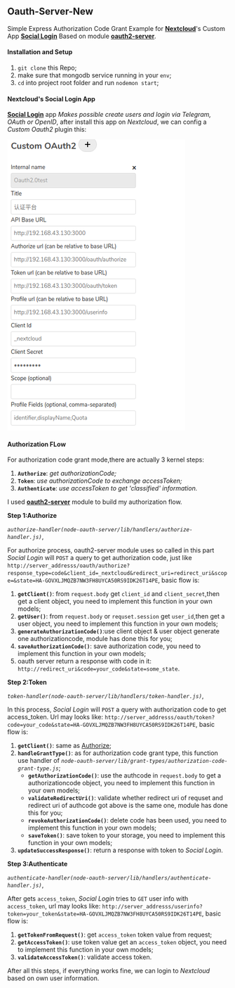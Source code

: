 ## Oauth-Server-New
Simple Express Authorization Code Grant Example for **[Nextcloud](https://nextcloud.com/)**'s Custom App **[Social Login](https://github.com/zorn-v/nextcloud-social-login)** Based on module **[oauth2-server](https://npmjs.org/package/oauth2-server
)**.
#### Installation and Setup
1. `git clone` this Repo;
2. make sure that mongodb service running in your `env`;
3. `cd` into project root folder and run `nodemon start`;

#### Nextcloud's Social Login App
**[Social Login](https://github.com/zorn-v/nextcloud-social-login)** app *Makes possible create users and login via Telegram, OAuth or OpenID*, after install this app on *Nextcloud*, we can config a *Custom Oauth2* plugin this:

![Image text](https://github.com/chendamon/oauth-server-new/blob/master/md-img/custom_oauth2_plugin.png)

#### Authorization FLow
For authorization code grant mode,there are actually 3 kernel steps:
1. **`Authorize`**: *get authorizationCode;*
2. **`Token`**: *use authorizationCode to exchange accessToken;*
3. **`Authenticate`**: *use accessToken to get 'classified' information.*

I used **[oauth2-server](https://npmjs.org/package/oauth2-server
)** module to build my authorization flow.

<a id='Authorize'></a>
**Step 1:Authorize**

*`authorize-handler(node-oauth-server/lib/handlers/authorize-handler.js)`*,

For authorize process, oauth2-server module uses so called  in this part *Social Login* will `POST` a query to get authorization code, just like `http://server_addresss/oauth/authorize?response_type=code&client_id=_nextcloud&redirect_uri=redirect_uri&scope=&state=HA-GOVXLJMQZB7NW3FH8UYCA50RS9IDK26T14PE`, basic flow is:
1. **`getClient()`**: from `request.body` get `client_id` and `client_secret`,then get a client object, you need to implement this function in your own models;
2. **`getUser()`**: from `request.body` or `requset.session` get `user_id`,then get a user object, you need to implement this function in your own models;
3. **`generateAuthorizationCode()`**:use client object & user object generate one authorizationcode, module has done this for you;
4. **`saveAuthorizationCode()`**: save authorization code, you need to implement this function in your own models;
5. oauth server return a response with code in it: `http://redirect_uri&code=your_code&state=some_state`.

**Step 2:Token**

*`token-handler(node-oauth-server/lib/handlers/token-handler.js)`*,

In this process, *Social Login* will `POST` a query with authorization code to get access_token. Url may looks like: `http://server_addresss/oauth/token?code=your_code&state=HA-GOVXLJMQZB7NW3FH8UYCA50RS9IDK26T14PE`, basic flow is:
1.  **`getClient()`**: same as [Authorize](#Authorize);
2. **`handleGrantType()`**: as for authorization code grant type, this function use handler of *`node-oauth-server/lib/grant-types/authorization-code-grant-type.js`*;
    - **`getAuthorizationCode()`**: use the authcode in `request.body` to get a authorizationcode object, you need to implement this function in your own models;
    - **`validateRedirectUri()`**: validate whether redirect uri of requset and redirect uri of authcode got above is the same one, module has done this for you;
    - **`revokeAuthorizationCode()`**: delete code has been used, you need to implement this function in your own models;
    - **`saveToken()`**: save token to your storage, you need to implement this function in your own models;
3. **`updateSuccessResponse()`**: return a response with token to *Social Login*.

**Step 3:Authenticate**

*`authenticate-handler(node-oauth-server/lib/handlers/authenticate-handler.js)`*,

After gets `access_token`, *Social Login* tries to `GET` user info with `access_token`, url may looks like: `http://server_addresss/userinfo?token=your_token&state=HA-GOVXLJMQZB7NW3FH8UYCA50RS9IDK26T14PE`, basic flow is:
1. **`getTokenFromRequest()`**: get `access_token` token value from request;
2. **`getAccessToken()`**: use token value get an `access_token` object, you need to implement this function in your own models;
3. **`validateAccessToken()`**: validate access token.

After all this steps, if everything works fine, we can login to *Nextcloud* based on own user information.
